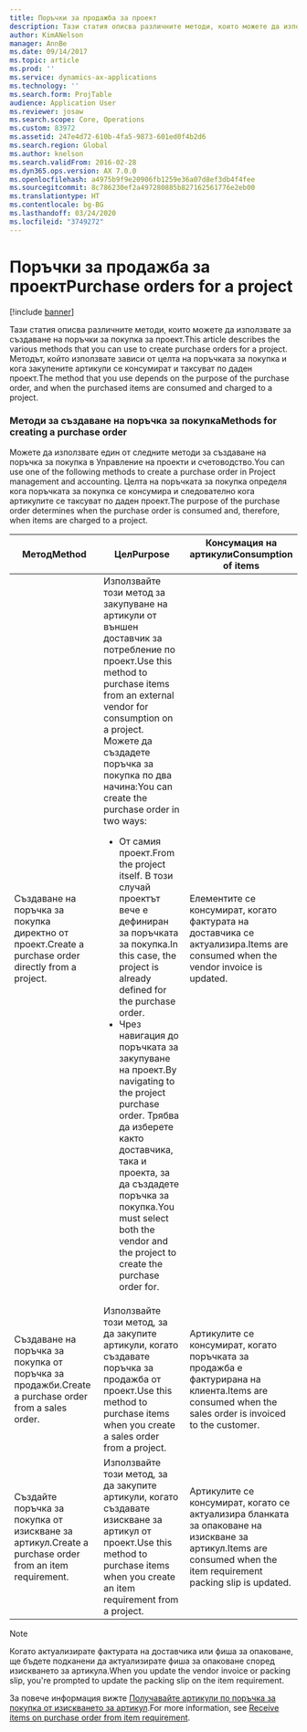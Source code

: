 ```yaml
---
title: Поръчки за продажба за проект
description: Тази статия описва различните методи, които можете да използвате за създаване на поръчки за покупка за проект. Методът, който използвате зависи от целта на поръчката за покупка и кога закупените артикули се консумират и таксуват по даден проект.
author: KimANelson
manager: AnnBe
ms.date: 09/14/2017
ms.topic: article
ms.prod: ''
ms.service: dynamics-ax-applications
ms.technology: ''
ms.search.form: ProjTable
audience: Application User
ms.reviewer: josaw
ms.search.scope: Core, Operations
ms.custom: 83972
ms.assetid: 247e4d72-610b-4fa5-9873-601ed0f4b2d6
ms.search.region: Global
ms.author: knelson
ms.search.validFrom: 2016-02-28
ms.dyn365.ops.version: AX 7.0.0
ms.openlocfilehash: a4975b9f9e20906fb1259e36a07d8ef3db4f4fee
ms.sourcegitcommit: 8c786230ef2a497280885b827162561776e2eb00
ms.translationtype: HT
ms.contentlocale: bg-BG
ms.lasthandoff: 03/24/2020
ms.locfileid: "3749272"
---
```

# <a name="purchase-orders-for-a-project"></a><span data-ttu-id="fa7a9-104">Поръчки за продажба за проект</span><span class="sxs-lookup"><span data-stu-id="fa7a9-104">Purchase orders for a project</span></span>

[!include [banner](../includes/banner.md)]

<span data-ttu-id="fa7a9-105">Тази статия описва различните методи, които можете да използвате за създаване на поръчки за покупка за проект.</span><span class="sxs-lookup"><span data-stu-id="fa7a9-105">This article describes the various methods that you can use to create purchase orders for a project.</span></span> <span data-ttu-id="fa7a9-106">Методът, който използвате зависи от целта на поръчката за покупка и кога закупените артикули се консумират и таксуват по даден проект.</span><span class="sxs-lookup"><span data-stu-id="fa7a9-106">The method that you use depends on the purpose of the purchase order, and when the purchased items are consumed and charged to a project.</span></span>

### <a name="methods-for-creating-a-purchase-order"></a><span data-ttu-id="fa7a9-107">Методи за създаване на поръчка за покупка</span><span class="sxs-lookup"><span data-stu-id="fa7a9-107">Methods for creating a purchase order</span></span>

<span data-ttu-id="fa7a9-108">Можете да използвате един от следните методи за създаване на поръчка за покупка в Управление на проекти и счетоводство.</span><span class="sxs-lookup"><span data-stu-id="fa7a9-108">You can use one of the following methods to create a purchase order in Project management and accounting.</span></span> <span data-ttu-id="fa7a9-109">Целта на поръчката за покупка определя кога поръчката за покупка се консумира и следователно кога артикулите се таксуват по даден проект.</span><span class="sxs-lookup"><span data-stu-id="fa7a9-109">The purpose of the purchase order determines when the purchase order is consumed and, therefore, when items are charged to a project.</span></span>

<table>
<colgroup>
<col width="33%" />
<col width="33%" />
<col width="33%" />
</colgroup>
<thead>
<tr class="header">
<th><span data-ttu-id="fa7a9-110">Метод</span><span class="sxs-lookup"><span data-stu-id="fa7a9-110">Method</span></span></th>
<th><span data-ttu-id="fa7a9-111">Цел</span><span class="sxs-lookup"><span data-stu-id="fa7a9-111">Purpose</span></span></th>
<th><span data-ttu-id="fa7a9-112">Консумация на артикули</span><span class="sxs-lookup"><span data-stu-id="fa7a9-112">Consumption of items</span></span></th>
</tr>
</thead>
<tbody>
<tr class="odd">
<td><span data-ttu-id="fa7a9-113">Създаване на поръчка за покупка директно от проект.</span><span class="sxs-lookup"><span data-stu-id="fa7a9-113">Create a purchase order directly from a project.</span></span></td>
<td><span data-ttu-id="fa7a9-114">Използвайте този метод за закупуване на артикули от външен доставчик за потребление по проект.</span><span class="sxs-lookup"><span data-stu-id="fa7a9-114">Use this method to purchase items from an external vendor for consumption on a project.</span></span> <span data-ttu-id="fa7a9-115">Можете да създадете поръчка за покупка по два начина:</span><span class="sxs-lookup"><span data-stu-id="fa7a9-115">You can create the purchase order in two ways:</span></span>
<ul>
<li><span data-ttu-id="fa7a9-116">От самия проект.</span><span class="sxs-lookup"><span data-stu-id="fa7a9-116">From the project itself.</span></span> <span data-ttu-id="fa7a9-117">В този случай проектът вече е дефиниран за поръчката за покупка.</span><span class="sxs-lookup"><span data-stu-id="fa7a9-117">In this case, the project is already defined for the purchase order.</span></span></li>
<li><span data-ttu-id="fa7a9-118">Чрез навигация до поръчката за закупуване на проект.</span><span class="sxs-lookup"><span data-stu-id="fa7a9-118">By navigating to the project purchase order.</span></span> <span data-ttu-id="fa7a9-119">Трябва да изберете както доставчика, така и проекта, за да създадете поръчка за покупка.</span><span class="sxs-lookup"><span data-stu-id="fa7a9-119">You must select both the vendor and the project to create the purchase order for.</span></span></li>
</ul></td>
<td><span data-ttu-id="fa7a9-120">Елементите се консумират, когато фактурата на доставчика се актуализира.</span><span class="sxs-lookup"><span data-stu-id="fa7a9-120">Items are consumed when the vendor invoice is updated.</span></span></td>
</tr>
<tr class="even">
<td><span data-ttu-id="fa7a9-121">Създаване на поръчка за покупка от поръчка за продажби.</span><span class="sxs-lookup"><span data-stu-id="fa7a9-121">Create a purchase order from a sales order.</span></span></td>
<td><span data-ttu-id="fa7a9-122">Използвайте този метод, за да закупите артикули, когато създавате поръчка за продажба от проект.</span><span class="sxs-lookup"><span data-stu-id="fa7a9-122">Use this method to purchase items when you create a sales order from a project.</span></span></td>
<td><span data-ttu-id="fa7a9-123">Артикулите се консумират, когато поръчката за продажба е фактурирана на клиента.</span><span class="sxs-lookup"><span data-stu-id="fa7a9-123">Items are consumed when the sales order is invoiced to the customer.</span></span></td>
</tr>
<tr class="odd">
<td><span data-ttu-id="fa7a9-124">Създайте поръчка за покупка от изискване за артикул.</span><span class="sxs-lookup"><span data-stu-id="fa7a9-124">Create a purchase order from an item requirement.</span></span></td>
<td><span data-ttu-id="fa7a9-125">Използвайте този метод, за да закупите артикули, когато създавате изискване за артикул от проект.</span><span class="sxs-lookup"><span data-stu-id="fa7a9-125">Use this method to purchase items when you create an item requirement from a project.</span></span></td>
<td><span data-ttu-id="fa7a9-126">Артикулите се консумират, когато се актуализира бланката за опаковане на изискване за артикул.</span><span class="sxs-lookup"><span data-stu-id="fa7a9-126">Items are consumed when the item requirement packing slip is updated.</span></span></td>
</tr>
</tbody>
</table>

> [!NOTE] 
> <span data-ttu-id="fa7a9-127">Когато актуализирате фактурата на доставчика или фиша за опаковане, ще бъдете подканени да актуализирате фиша за опаковане според изискването за артикула.</span><span class="sxs-lookup"><span data-stu-id="fa7a9-127">When you update the vendor invoice or packing slip, you're prompted to update the packing slip on the item requirement.</span></span>

<span data-ttu-id="fa7a9-128">За повече информация вижте [Получавайте артикули по поръчка за покупка от изискването за артикул](tasks/receive-items-purchase-order-item-requirement.md).</span><span class="sxs-lookup"><span data-stu-id="fa7a9-128">For more information, see [Receive items on purchase order from item requirement](tasks/receive-items-purchase-order-item-requirement.md).</span></span>

